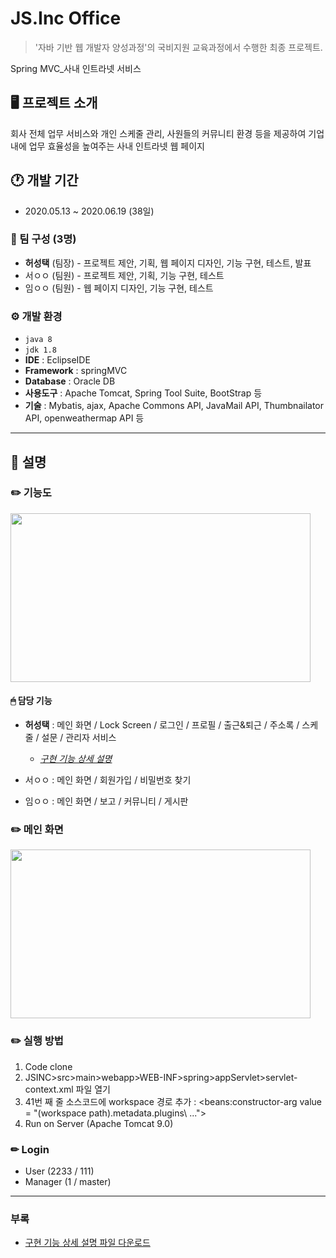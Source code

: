 # JS.Inc Office
> '자바 기반 웹 개발자 양성과정'의 국비지원 교육과정에서 수행한 최종 프로젝트.


Spring MVC_사내 인트라넷 서비스


## 🖥 프로젝트 소개
회사 전체 업무 서비스와 개인 스케줄 관리, 사원들의 커뮤니티 환경 등을 제공하여 기업 내에 업무 효율성을 높여주는 사내 인트라넷 웹 페이지


## 🕐 개발 기간
- 2020.05.13 ~ 2020.06.19 (38일)


### 👥 팀 구성 (3명)
- **허성택** (팀장) - 프로젝트 제안, 기획, 웹 페이지 디자인, 기능 구현, 테스트, 발표
- 서ㅇㅇ (팀원) - 프로젝트 제안, 기획, 기능 구현, 테스트
- 임ㅇㅇ (팀원) - 웹 페이지 디자인, 기능 구현, 테스트


### ⚙️ 개발 환경
- `java 8`
- `jdk 1.8`
- **IDE** : EclipseIDE
- **Framework** : springMVC
- **Database** : Oracle DB
- **사용도구** : Apache Tomcat, Spring Tool Suite, BootStrap 등
- **기술** : Mybatis, ajax, Apache Commons API, JavaMail API, Thumbnailator API, openweathermap API 등

---

## 📌 설명


### ✏️ 기능도
<img src="https://user-images.githubusercontent.com/121115266/209166857-b30976b4-3fb9-4950-88b5-00fcd832c605.png" width="480" height="270">


  #### 🖱 담당 기능
  - **허성택** : 메인 화면 / Lock Screen / 로그인 / 프로필 / 출근&퇴근 / 주소록 / 스케줄 / 설문 / 관리자 서비스
    - *[구현 기능 상세 설명](https://docs.google.com/viewer?url=https://github.com/taek-project/JSINC/files/10288310/JSInc_Office_._._._.pdf?raw=True)*

  - 서ㅇㅇ : 메인 화면 / 회원가입 / 비밀번호 찾기
  - 임ㅇㅇ : 메인 화면 / 보고 / 커뮤니티 / 게시판


### ✏️ 메인 화면
<img src="https://user-images.githubusercontent.com/121115266/209167555-fe222af1-35ca-4b58-bb1a-6e0be2ea3926.png" width="480" height="270">


### ✏️ 실행 방법
1. Code clone
2. JSINC>src>main>webapp>WEB-INF>spring>appServlet>servlet-context.xml 파일 열기
3. 41번 째 줄 소스코드에 workspace 경로 추가 : <beans:constructor-arg value = "(workspace path)\.metadata\.plugins\ ...">
4. Run on Server (Apache Tomcat 9.0)


### ✏ Login
- User (2233 / 111)
- Manager (1 / master)

---

### 부록
- [구현 기능 상세 설명 파일 다운로드](https://github.com/taek-project/JSINC/files/10288310/JSInc_Office_._._._.pdf)


